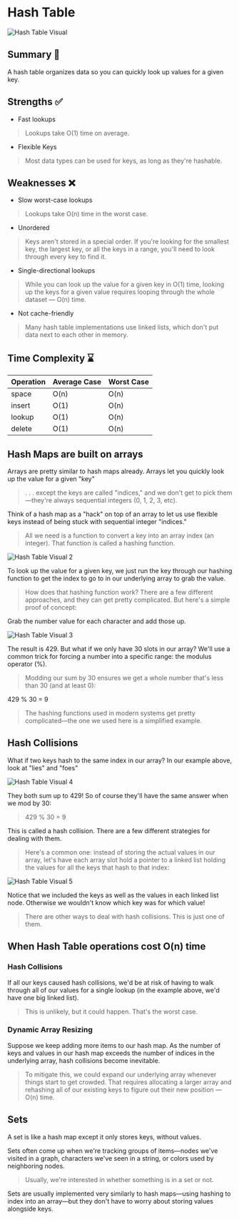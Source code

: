 # Hash Table

![Hash Table Visual](../../assets/images/hash_table_visual.svg)

## Summary :book:
A hash table organizes data so you can quickly look up values for a given key. 

## Strengths :white_check_mark:
- Fast lookups
> Lookups take O(1) time on average. 
- Flexible Keys
> Most data types can be used for keys, as long as they're hashable. 

## Weaknesses :x:
- Slow worst-case lookups
> Lookups take O(n) time in the worst case. 
- Unordered
> Keys aren't stored in a special order. 
> If you're looking for the smallest key, the largest key, or all the keys in a range, you'll need to look through every key to find it.
- Single-directional lookups
> While you can look up the value for a given key in O(1) time, looking up the keys for a given value requires looping through the whole dataset — O(n) time.
- Not cache-friendly
>  Many hash table implementations use linked lists, which don't put data next to each other in memory. 

## Time Complexity :hourglass:
| Operation  | Average Case | Worst Case |
| ---------- | ------------ | ---------- |
| space      |    O(n)      |    O(n)    |
| insert     |    O(1)      |    O(n)    |
| lookup     |    O(1)      |    O(n)    |
| delete     |    O(1)      |    O(n)    |

## Hash Maps are built on arrays
Arrays are pretty similar to hash maps already. Arrays let you quickly look up the value for a given "key" 
> . . . except the keys are called "indices," and we don't get to pick them—they're always sequential integers (0, 1, 2, 3, etc). 

Think of a hash map as a "hack" on top of an array to let us use flexible keys instead of being stuck with sequential integer "indices." 
> All we need is a function to convert a key into an array index (an integer). That function is called a hashing function. 

![Hash Table Visual 2](../../assets/images/hash_table_visual_2.svg)

To look up the value for a given key, we just run the key through our hashing function to get the index to go to in our underlying array to grab the value. 
> How does that hashing function work? There are a few different approaches, and they can get pretty complicated. But here's a simple proof of concept: 

Grab the number value for each character and add those up. 

![Hash Table Visual 3](../../assets/images/hash_table_visual_3.svg)

The result is 429. But what if we only have 30 slots in our array? We'll use a common trick for forcing a number into a specific range: the modulus operator (%).
> Modding our sum by 30 ensures we get a whole number that's less than 30 (and at least 0): 

429 % 30 = 9
> The hashing functions used in modern systems get pretty complicated—the one we used here is a simplified example. 

## Hash Collisions
What if two keys hash to the same index in our array? In our example above, look at "lies" and "foes"

![Hash Table Visual 4](../../assets/images/hash_table_visual_4.svg)

They both sum up to 429! So of course they'll have the same answer when we mod by 30: 
> 429 % 30 = 9

This is called a hash collision. There are a few different strategies for dealing with them. 
> Here's a common one: instead of storing the actual values in our array, let's have each array slot hold a pointer to a linked list holding the values for all the keys that hash to that index: 

![Hash Table Visual 5](../../assets/images/hash_table_visual_5.svg)

Notice that we included the keys as well as the values in each linked list node. Otherwise we wouldn't know which key was for which value! 
> There are other ways to deal with hash collisions. This is just one of them. 

## When Hash Table operations cost O(n) time
### Hash Collisions
If all our keys caused hash collisions, we'd be at risk of having to walk through all of our values for a single lookup (in the example above, we'd have one big linked list).
> This is unlikely, but it could happen. That's the worst case. 

### Dynamic Array Resizing
Suppose we keep adding more items to our hash map. As the number of keys and values in our hash map exceeds the number of indices in the underlying array, hash collisions become inevitable. 
> To mitigate this, we could expand our underlying array whenever things start to get crowded. That requires allocating a larger array and rehashing all of our existing keys to figure out their new position — O(n) time. 

## Sets
A set is like a hash map except it only stores keys, without values. 

Sets often come up when we're tracking groups of items—nodes we've visited in a graph, characters we've seen in a string, or colors used by neighboring nodes.
> Usually, we're interested in whether something is in a set or not. 

Sets are usually implemented very similarly to hash maps—using hashing to index into an array—but they don't have to worry about storing values alongside keys. 


